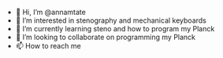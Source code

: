 - 👋 Hi, I’m @annamtate
- 👀 I’m interested in stenography and mechanical keyboards
- 🌱 I’m currently learning steno and how to program my Planck
- 💞️ I’m looking to collaborate on programming my Planck
- 📫 How to reach me  

<!---
annamtate/annamtate is a ✨ special ✨ repository because its `README.md` (this file) appears on your GitHub profile.
You can click the Preview link to take a look at your changes.
--->
